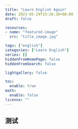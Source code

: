 ```yaml
---
title: "Learn English Again"
date: 2023-05-29T15:26:30+08:00
draft: false

resources:
- name: "featured-image"
  src: "title_image.jpg"

tags: ["english"]
categories: ["Learn English"]
series: []
hiddenFromHomePage: false
hiddenFromSearch: false

lightgallery: false

toc:
  enable: true
math:
  enable: false
license: ""
---
```


## 测试
